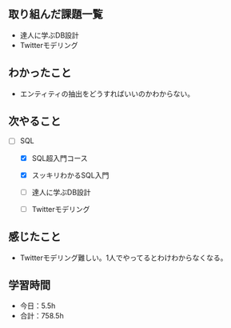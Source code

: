 ## 取り組んだ課題一覧

- 達人に学ぶDB設計
- Twitterモデリング

## わかったこと
- エンティティの抽出をどうすればいいのかわからない。

## 次やること

- [ ] SQL
    - [x] SQL超入門コース
    - [x] スッキリわかるSQL入門
    - [ ] 達人に学ぶDB設計
    - [ ] Twitterモデリング


## 感じたこと
- Twitterモデリング難しい。1人でやってるとわけわからなくなる。

## 学習時間

- 今日：5.5h
- 合計：758.5h